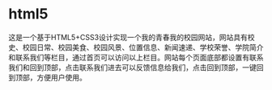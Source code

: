 # html5
这是一个基于HTML5+CSS3设计实现一个我的青春我的校园网站，网站具有校史、校园日常、校园美食、校园风景、位置信息、新闻速递、学校荣誉、学院简介和联系我们等栏目，通过首页可以访问以上栏目。网站每个页面底部都设置有联系我们和回到顶部，点击联系我们进去可以反馈信息给我们，点击回到顶部，一键回到顶部，方便用户使用。

